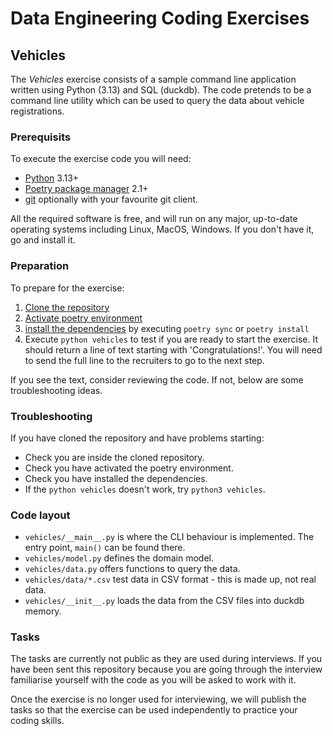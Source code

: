 # Data Engineering Coding Exercises

## Vehicles

The *Vehicles* exercise consists of a sample command line application written 
using Python (3.13) and SQL (duckdb). The code pretends to be a command line utility
which can be used to query the data about vehicle registrations. 

### Prerequisits

To execute the exercise code you will need:
* [Python](https://www.python.org/downloads/) 3.13+
* [Poetry package manager](https://python-poetry.org/docs/) 2.1+
* [git](https://git-scm.com/downloads) optionally with your favourite git client.

All the required software is free, and will run on any major, up-to-date operating systems
including Linux, MacOS, Windows. If you don't have it, go and install it.

### Preparation

To prepare for the exercise:
1. [Clone the repository](https://docs.github.com/en/repositories/creating-and-managing-repositories/cloning-a-repository)
1. [Activate poetry environment](https://python-poetry.org/docs/managing-environments/)
1. [install the dependencies](https://python-poetry.org/docs/cli/#sync) by executing `poetry sync` or `poetry install`
1. Execute `python vehicles` to test if you are ready to start the exercise. It should return a line of text starting with 'Congratulations!'. You will need to send the full line to the recruiters to go to the next step. 

If you see the text, consider reviewing the code. If not, below are some troubleshooting ideas.

### Troubleshooting

If you have cloned the repository and have problems starting:
* Check you are inside the cloned repository.
* Check you have activated the poetry environment.
* Check you have installed the dependencies.
* If the `python vehicles` doesn't work, try `python3 vehicles`.

### Code layout

* `vehicles/__main__.py` is where the CLI behaviour is implemented.
The entry point, `main()` can be found there. 
* `vehicles/model.py` defines the domain model.
* `vehicles/data.py` offers functions to query the data.
* `vehicles/data/*.csv` test data in CSV format - this is made up, not real data.
* `vehicles/__init__.py` loads the data from the CSV files into duckdb memory.

### Tasks

The tasks are currently not public as they are used during interviews. 
If you have been sent this repository because you are going through the interview
familiarise yourself with the code as you will be asked to work with it. 

Once the exercise is no longer used for interviewing, we will publish the tasks
so that the exercise can be used independently to practice your coding skills. 
